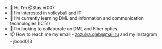 - 👋 Hi, I’m @Stayler007
- 👀 I’m interested in volleyball and IT
- 🌱 I’m currently learning DML and information and communication technologies (ICTs) 
- 💞️ I’m looking to collaborate on DML and Fiber optics.
- 📫 How to reach me my email - zozulya.gleb@mail.ru and my Instagram - jbond013

<!---
Stayler007/Stayler007 is a ✨ special ✨ repository because its `README.md` (this file) appears on your GitHub profile.
You can click the Preview link to take a look at your changes.
--->
